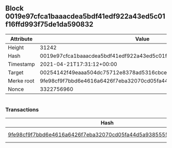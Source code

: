 ## Block 0019e97cfca1baaacdea5bdf41edf922a43ed5c01f16ffd993f75de1da590832

Attribute | Value
--- | ---
Height | 31242
Hash | 0019e97cfca1baaacdea5bdf41edf922a43ed5c01f16ffd993f75de1da590832
Timestamp | 2021-04-21T17:31:12+00:00
Target | 00254142f49eaaa504dc75712e8378ad5316cbcead634704b3734b6271167cc4
Merke root | 9fe98cf9f7bbd6e4616a6426f7eba32070cd05fa44d5a9385555d1062f7437e7
Nonce | 3322756960

```

```

### Transactions

Hash | Amount
--- | ---
[9fe98cf9f7bbd6e4616a6426f7eba32070cd05fa44d5a9385555d1062f7437e7](9fe98cf9f7bbd6e4616a6426f7eba32070cd05fa44d5a9385555d1062f7437e7.md) | 10.00000000 SKEPTI 
